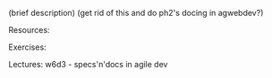 (brief description)
(get rid of this and do ph2's docing in agwebdev?)

Resources:

Exercises:

Lectures:
	w6d3  - specs'n'docs in agile dev